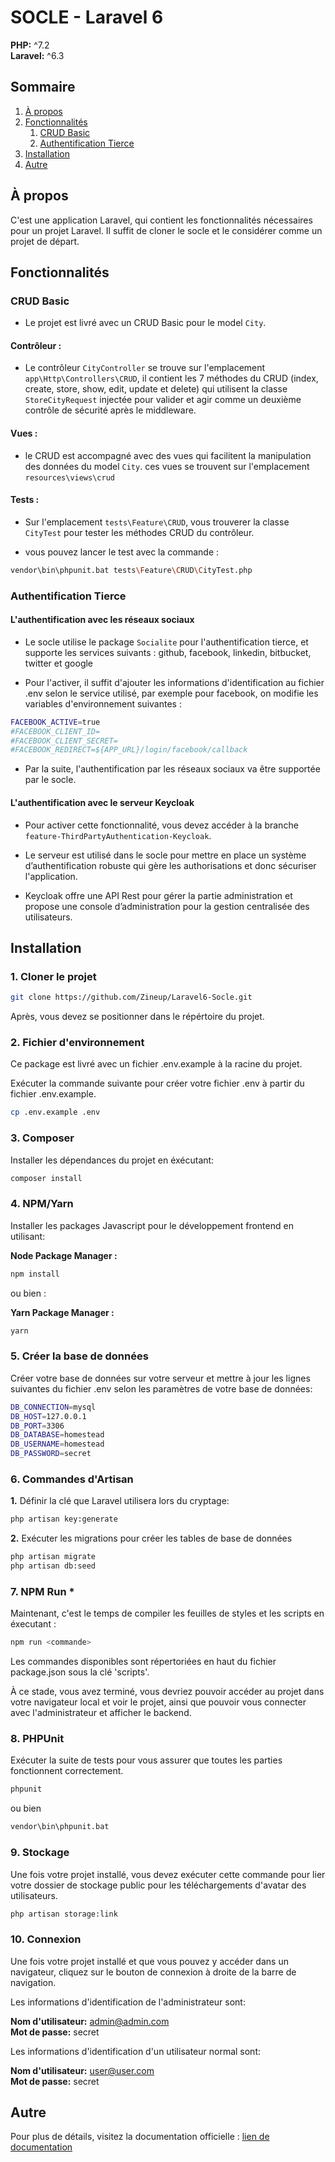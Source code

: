 # SOCLE - Laravel 6      

     
**PHP:** ^7.2      
**Laravel:** ^6.3


## Sommaire
1. [À propos](#à-propos)
2. [Fonctionnalités](#fonctionnalités)
    1. [CRUD Basic](#crud-basic)
    2. [Authentification Tierce](#authentification-tierce)
3. [Installation](#installation)
4. [Autre](#autre)

## À propos

C'est une application Laravel, qui contient les fonctionnalités nécessaires pour un projet Laravel.
Il suffit de cloner le socle et le considérer comme un projet de départ.

## Fonctionnalités

### CRUD Basic

- Le projet est livré avec un CRUD Basic pour le model ``City``.

#### Contrôleur :

- Le contrôleur ``CityController`` se trouve sur l'emplacement ``app\Http\Controllers\CRUD``, il contient les 7 méthodes du CRUD (index, create, store, show, edit, update et delete) qui utilisent la classe ``StoreCityRequest`` injectée pour valider et agir comme un deuxième contrôle de sécurité après le middleware.

#### Vues :

- le CRUD est accompagné avec des vues qui facilitent la manipulation des données du model ``City``. ces vues se trouvent sur l'emplacement ``resources\views\crud``

#### Tests :
 
- Sur l'emplacement ``tests\Feature\CRUD``, vous trouverer la classe ``CityTest`` pour tester les méthodes CRUD du contrôleur.

- vous pouvez lancer le test avec la commande :

```bash
vendor\bin\phpunit.bat tests\Feature\CRUD\CityTest.php
```

### Authentification Tierce

#### L'authentification avec les réseaux sociaux

- Le socle utilise le package ``Socialite`` pour l'authentification tierce, et supporte les services suivants : github, facebook, linkedin, bitbucket, twitter et google

- Pour l'activer, il suffit d'ajouter les informations d'identification au fichier .env selon le service utilisé, par exemple pour facebook, on modifie les variables d'environnement suivantes :

```bash
FACEBOOK_ACTIVE=true
#FACEBOOK_CLIENT_ID=
#FACEBOOK_CLIENT_SECRET=
#FACEBOOK_REDIRECT=${APP_URL}/login/facebook/callback
```
- Par la suite, l'authentification par les réseaux sociaux va être supportée par le socle.

#### L'authentification avec le serveur Keycloak

- Pour activer cette fonctionnalité, vous devez accéder à la branche ``feature-ThirdPartyAuthentication-Keycloak``.

- Le serveur est utilisé dans le socle pour mettre en place un système d’authentification robuste qui gère les authorisations et donc sécuriser l'application.

- Keycloak offre une API Rest pour gérer la partie administration et propose une console d’administration pour la gestion centralisée des utilisateurs.


## Installation 

### 1. Cloner le projet

```bash
git clone https://github.com/Zineup/Laravel6-Socle.git
```
Après, vous devez se positionner dans le répértoire du projet.

### 2. Fichier d'environnement

Ce package est livré avec un fichier .env.example à la racine du projet.

Exécuter la commande suivante pour créer votre fichier .env à partir du fichier .env.example.

```bash
cp .env.example .env
```

### 3. Composer

Installer les dépendances du projet en éxécutant:

```bash
composer install
```

### 4. NPM/Yarn

Installer les packages Javascript pour le développement frontend en utilisant:

**Node Package Manager :**  
```bash 
npm install
```

ou bien :

**Yarn Package Manager :**  
```bash 
yarn
```

### 5. Créer la base de données

Créer votre base de données sur votre serveur et mettre à jour les lignes suivantes du fichier .env selon les paramètres de votre base de données:

```bash
DB_CONNECTION=mysql
DB_HOST=127.0.0.1
DB_PORT=3306
DB_DATABASE=homestead
DB_USERNAME=homestead
DB_PASSWORD=secret
```

### 6. Commandes d'Artisan

**1.** Définir la clé que Laravel utilisera lors du cryptage:

```bash
php artisan key:generate
```

**2.**  Exécuter les migrations pour créer les tables de base de données

```bash
php artisan migrate
php artisan db:seed
```

### 7. NPM Run *

Maintenant, c'est le temps de compiler les feuilles de styles et les scripts en éxecutant :

```bash
npm run <commande>
```
Les commandes disponibles sont répertoriées en haut du fichier package.json sous la clé 'scripts'.

À ce stade, vous avez terminé, vous devriez pouvoir accéder au projet dans votre navigateur local et voir le projet, ainsi que pouvoir vous connecter avec l'administrateur et afficher le backend.

### 8. PHPUnit

Exécuter la suite de tests pour vous assurer que toutes les parties fonctionnent correctement.

```bash
phpunit
```
ou bien 
```bash
vendor\bin\phpunit.bat
```

### 9. Stockage

Une fois votre projet installé, vous devez exécuter cette commande pour lier votre dossier de stockage public pour les téléchargements d'avatar des utilisateurs.

```bash
php artisan storage:link
```

### 10. Connexion

Une fois votre projet installé et que vous pouvez y accéder dans un navigateur, cliquez sur le bouton de connexion à droite de la barre de navigation.

Les informations d'identification de l'administrateur sont:

**Nom d'utilisateur:** admin@admin.com    
**Mot de passe:** secret

Les informations d'identification d'un utilisateur normal sont:

**Nom d'utilisateur:** user@user.com    
**Mot de passe:** secret

## Autre

Pour plus de détails, visitez la documentation officielle : [lien de documentation](https://laravel-boilerplate.com/6.0/documentation.html)



